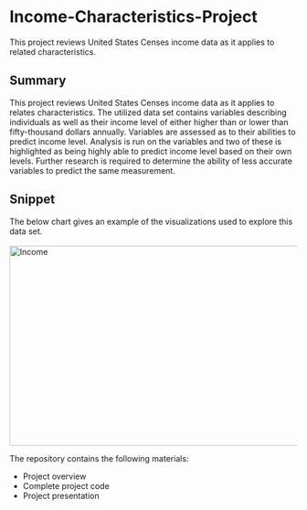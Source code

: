 # Income-Characteristics-Project
This project reviews United States Censes income data as it applies to related characteristics.

## Summary
This project reviews United States Censes income data as it applies to relates characteristics. The utilized data set contains variables describing individuals as well as their income level of either higher than or lower than fifty-thousand dollars annually. Variables are assessed as to their abilities to predict income level. Analysis is run on the variables and two of these is highlighted as being highly able to predict income level based on their own levels. Further research is required to determine the ability of less accurate variables to predict the same measurement.

## Snippet
The below chart gives an example of the visualizations used to explore this data set.<br/>
<br/>
<img src="https://i.imgur.com/Qmts5rP.png" width="620" height="350" title="Income">

The repository contains the following materials:
- Project overview
- Complete project code
- Project presentation
